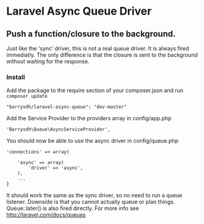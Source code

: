 # Laravel Async Queue Driver
## Push a function/closure to the background.

Just like the 'sync' driver, this is not a real queue driver. It is always fired immediatly.
The only difference is that the closure is sent to the background without waiting for the response.

### Install
Add the package to the require section of your composer.json and run `composer update`

    "barryvdh/laravel-async-queue": "dev-master"

Add the Service Provider to the providers array in config/app.php

    'Barryvdh\Queue\AsyncServiceProvider',

You should now be able to use the async driver in config/queue.php

    'connections' => array(

        'async' => array(
            'driver' => 'async',
        ),
        ...
    }

It should work the same as the sync driver, so no need to run a queue listener. Downside is that you cannot actually queue or plan things.
Queue::later() is also fired directly.
For more info see http://laravel.com/docs/queues

